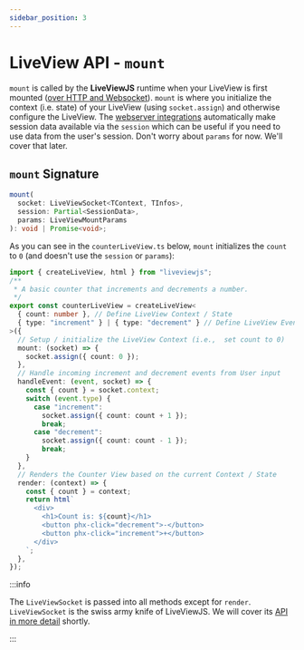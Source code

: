 ```yaml
---
sidebar_position: 3
---
```


# LiveView API - `mount`

`mount` is called by the **LiveViewJS** runtime when your LiveView is first mounted
([over HTTP and Websocket](/docs/lifecycle-of-a-liveview/intro)). `mount` is where you initialize the context (i.e.
state) of your LiveView (using `socket.assign`) and otherwise configure the LiveView. The
[webserver integrations](/docs/webserver-integration/overview) automatically make session data available via the
`session` which can be useful if you need to use data from the user's session. Don't worry about `params` for now. We'll
cover that later.

## `mount` Signature

```ts
mount(
  socket: LiveViewSocket<TContext, TInfos>,
  session: Partial<SessionData>,
  params: LiveViewMountParams
): void | Promise<void>;
```

As you can see in the `counterLiveView.ts` below, `mount` initializes the `count` to `0` (and doesn't use the `session`
or `params`):

```ts title="counterLiveView.ts" {9-12}
import { createLiveView, html } from "liveviewjs";
/**
 * A basic counter that increments and decrements a number.
 */
export const counterLiveView = createLiveView<
  { count: number }, // Define LiveView Context / State
  { type: "increment" } | { type: "decrement" } // Define LiveView Events
>({
  // Setup / initialize the LiveView Context (i.e.,  set count to 0)
  mount: (socket) => {
    socket.assign({ count: 0 });
  },
  // Handle incoming increment and decrement events from User input
  handleEvent: (event, socket) => {
    const { count } = socket.context;
    switch (event.type) {
      case "increment":
        socket.assign({ count: count + 1 });
        break;
      case "decrement":
        socket.assign({ count: count - 1 });
        break;
    }
  },
  // Renders the Counter View based on the current Context / State
  render: (context) => {
    const { count } = context;
    return html`
      <div>
        <h1>Count is: ${count}</h1>
        <button phx-click="decrement">-</button>
        <button phx-click="increment">+</button>
      </div>
    `;
  },
});
```

:::info

The `LiveViewSocket` is passed into all methods except for `render`. `LiveViewSocket` is the swiss army knife of
LiveViewJS. We will cover its [API in more detail](/docs/liveview-socket/liveviewsocket-api) shortly.

:::
